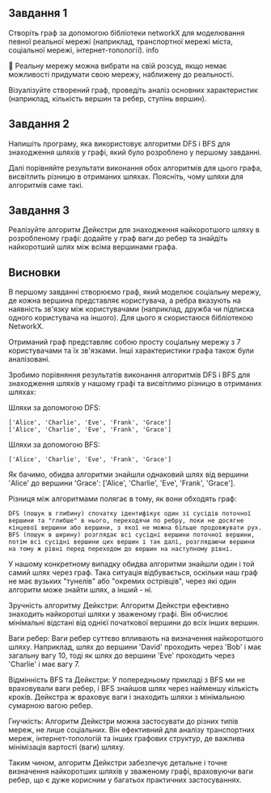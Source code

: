 ## Завдання 1

Створіть граф за допомогою бібліотеки networkX для моделювання певної реальної мережі (наприклад, транспортної мережі міста, соціальної мережі, інтернет-топології).
info

📖 Реальну мережу можна вибрати на свій розсуд, якщо немає можливості придумати свою мережу, наближену до реальності.

Візуалізуйте створений граф, проведіть аналіз основних характеристик (наприклад, кількість вершин та ребер, ступінь вершин).

## Завдання 2

Напишіть програму, яка використовує алгоритми DFS і BFS для знаходження шляхів у графі, який було розроблено у першому завданні.

Далі порівняйте результати виконання обох алгоритмів для цього графа, висвітлить різницю в отриманих шляхах. Поясніть, чому шляхи для алгоритмів саме такі.

## Завдання 3

Реалізуйте алгоритм Дейкстри для знаходження найкоротшого шляху в розробленому графі: додайте у граф ваги до ребер та знайдіть найкоротший шлях між всіма вершинами графа.

## Висновки

В першому завданні створюємо граф, який моделює соціальну мережу, де кожна вершина представляє користувача, а ребра вказують на наявність зв'язку між користувачами (наприклад, дружба чи підписка одного користувача на іншого). Для цього я скористаюся бібліотекою NetworkX.

Отриманий граф представляє собою просту соціальну мережу з 7 користувачами та їх зв'язками. Інші характеристики графа також були аналізовані.

Зробимо порівняння результатів виконання алгоритмів DFS і BFS для знаходження шляхів у нашому графі та висвітлимо різницю в отриманих шляхах:

Шляхи за допомогою DFS:

    ['Alice', 'Charlie', 'Eve', 'Frank', 'Grace']
    ['Alice', 'Charlie', 'Eve', 'Frank', 'Grace']

Шляхи за допомогою BFS:

    ['Alice', 'Charlie', 'Eve', 'Frank', 'Grace']

Як бачимо, обидва алгоритми знайшли однаковий шлях від вершини 'Alice' до вершини 'Grace': ['Alice', 'Charlie', 'Eve', 'Frank', 'Grace'].

Різниця між алгоритмами полягає в тому, як вони обходять граф:

    DFS (пошук в глибину) спочатку ідентифікує один зі сусідів поточної вершини та "глибше" в нього, переходячи по ребру, поки не досягне кінцевої вершини або вершини, з якої не можна більше продовжувати рух.
    BFS (пошук в ширину) розглядає всі сусідні вершини поточної вершини, потім всі сусідні вершини цих вершин і так далі, розглядаючи вершини на тому ж рівні перед переходом до вершин на наступному рівні.

У нашому конкретному випадку обидва алгоритми знайшли один і той самий шлях через граф. Така ситуація відбувається, оскільки наш граф не має вузьких "тунелів" або "окремих острівців", через які один алгоритм може знайти шлях, а інший - ні.

Зручність алгоритму Дейкстри: Алгоритм Дейкстри ефективно знаходить найкоротші шляхи у зваженому графі. Він обчислює мінімальні відстані від однієї початкової вершини до всіх інших вершин.

Ваги ребер: Ваги ребер суттєво впливають на визначення найкоротшого шляху. Наприклад, шлях до вершини 'David' проходить через 'Bob' і має загальну вагу 10, тоді як шлях до вершини 'Eve' проходить через 'Charlie' і має вагу 7.

Відмінність BFS та Дейкстри: У попередньому прикладі з BFS ми не враховували ваги ребер, і BFS знайшов шлях через найменшу кількість кроків. Дейкстра ж враховує ваги і знаходить шляхи з мінімальною сумарною вагою ребер.

Гнучкість: Алгоритм Дейкстри можна застосувати до різних типів мереж, не лише соціальних. Він ефективний для аналізу транспортних мереж, інтернет-топологій та інших графових структур, де важлива мінімізація вартості (ваги) шляху.

Таким чином, алгоритм Дейкстри забезпечує детальне і точне визначення найкоротших шляхів у зваженому графі, враховуючи ваги ребер, що є дуже корисним у багатьох практичних застосуваннях.